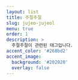 ```yaml
---
layout: list
title: 주절주절
slug: jujeo-jujeol
menu: true
order: 1
description: >
  주절주절이 관련된 태그입니다.
accent_color: '#268bd2'
accent_image:
  background: '#202020'
  overlay: false
---
```

